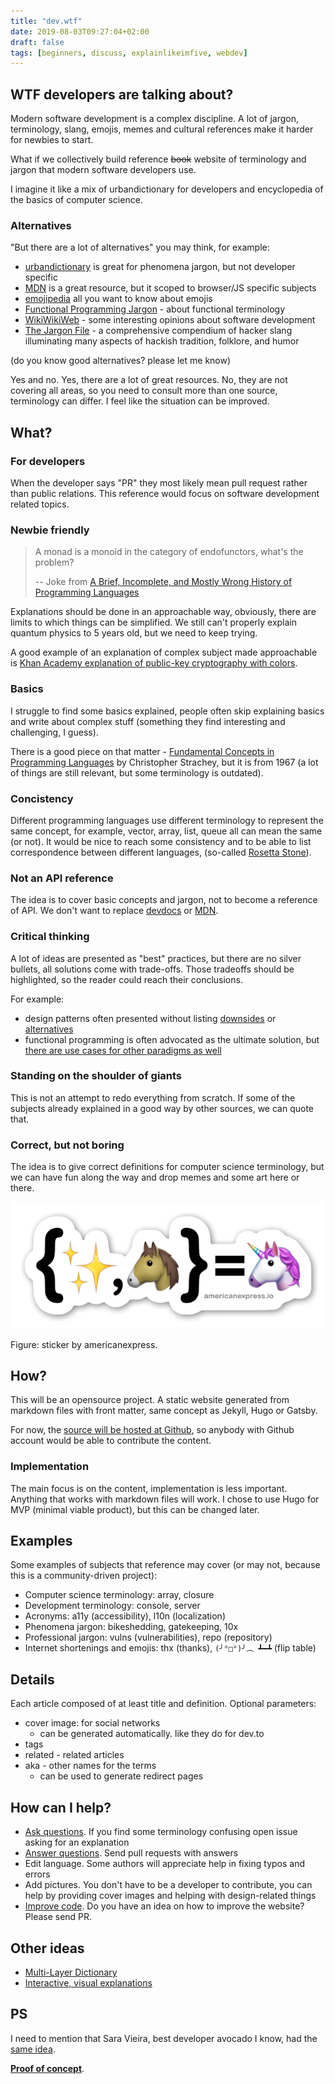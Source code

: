 ```yaml
---
title: "dev.wtf"
date: 2019-08-03T09:27:04+02:00
draft: false
tags: [beginners, discuss, explainlikeimfive, webdev]
---
```


## WTF developers are talking about?

Modern software development is a complex discipline. A lot of jargon, terminology, slang, emojis, memes and cultural references make it harder for newbies to start.

<!--more-->

What if we collectively build reference ~~book~~ website of terminology and jargon that modern software developers use.

I imagine it like a mix of urbandictionary for developers and encyclopedia of the basics of computer science.

### Alternatives

"But there are a lot of alternatives" you may think, for example:

- [urbandictionary](https://www.urbandictionary.com/) is great for phenomena jargon, but not developer specific
- [MDN](https://developer.mozilla.org) is a great resource, but it scoped to browser/JS specific subjects
- [emojipedia](https://emojipedia.org/) all you want to know about emojis
- [Functional Programming Jargon](https://github.com/hemanth/functional-programming-jargon) - about functional terminology
- [WikiWikiWeb](http://wiki.c2.com/) - some interesting opinions about software development
- [The Jargon File](http://www.catb.org/~esr/jargon/html/go01.html) - a comprehensive compendium of hacker slang illuminating many aspects of hackish tradition, folklore, and humor

(do you know good alternatives? please let me know)

Yes and no. Yes, there are a lot of great resources. No, they are not covering all areas, so you need to consult more than one source, terminology can differ. I feel like the situation can be improved.

## What?

### For developers

When the developer says "PR" they most likely mean pull request rather than public relations. This reference would focus on software development related topics.

### Newbie friendly

> A monad is a monoid in the category of endofunctors, what's the problem?
>
> -- Joke from [A Brief, Incomplete, and Mostly Wrong History of Programming Languages](http://james-iry.blogspot.com/2009/05/brief-incomplete-and-mostly-wrong.html)

Explanations should be done in an approachable way, obviously, there are limits to which things can be simplified. We still can't properly explain quantum physics to 5 years old, but we need to keep trying.

A good example of an explanation of complex subject made approachable is [Khan Academy explanation of public-key cryptography with colors](https://www.khanacademy.org/computing/computer-science/cryptography/modern-crypt/v/diffie-hellman-key-exchange-part-1).

### Basics

I struggle to find some basics explained, people often skip explaining basics and write about complex stuff (something they find interesting and challenging, I guess).

There is a good piece on that matter - [Fundamental Concepts in Programming Languages](http://citeseerx.ist.psu.edu/viewdoc/download?doi=10.1.1.332.3161&rep=rep1&type=pdf) by Christopher Strachey, but it is from 1967 (a lot of things are still relevant, but some terminology is outdated).

### Concistency

Different programming languages use different terminology to represent the same concept, for example, vector, array, list, queue all can mean the same (or not). It would be nice to reach some consistency and to be able to list correspondence between different languages, (so-called [Rosetta Stone](http://rosettacode.org/wiki/Rosetta_Code:About)).

### Not an API reference

The idea is to cover basic concepts and jargon, not to become a reference of API. We don't want to replace [devdocs](https://devdocs.io/) or [MDN](https://developer.mozilla.org).

### Critical thinking

A lot of ideas are presented as "best" practices, but there are no silver bullets, all solutions come with trade-offs. Those tradeoffs should be highlighted, so the reader could reach their conclusions.

For example:

- design patterns often presented without listing [downsides](https://www.deconstructconf.com/2017/brian-marick-patterns-failed-why-should-we-care) or [alternatives](https://github.com/thma/LtuPatternFactory)
- functional programming is often advocated as the ultimate solution, but [there are use cases for other paradigms as well](https://www.youtube.com/watch?v=449j7oKQVkc&t=1s)

### Standing on the shoulder of giants

This is not an attempt to redo everything from scratch. If some of the subjects already explained in a good way by other sources, we can quote that.

### Correct, but not boring

The idea is to give correct definitions for computer science terminology, but we can have fun along the way and drop memes and some art here or there.

![](template-sticker-600x600.png)

Figure: sticker by americanexpress.

## How?

This will be an opensource project. A static website generated from markdown files with front matter, same concept as Jekyll, Hugo or Gatsby.

For now, the [source will be hosted at Github](https://github.com/stereobooster/dev.wtf), so anybody with Github account would be able to contribute the content.

### Implementation

The main focus is on the content, implementation is less important. Anything that works with markdown files will work. I chose to use Hugo for MVP (minimal viable product), but this can be changed later.

## Examples

Some examples of subjects that reference may cover (or may not, because this is a community-driven project):

- Computer science terminology: array, closure
- Development terminology: console, server
- Acronyms: a11y (accessibility), l10n (localization)
- Phenomena jargon: bikeshedding, gatekeeping, 10x
- Professional jargon: vulns (vulnerabilities), repo (repository)
- Internet shortenings and emojis: thx (thanks), `(╯°□°)╯︵ ┻━┻` (flip table)

## Details

Each article composed of at least title and definition. Optional parameters:

- cover image: for social networks
  - can be generated automatically. like they do for dev.to
- tags
- related - related articles
- aka - other names for the terms
  - can be used to generate redirect pages

## How can I help?

- [Ask questions](https://github.com/stereobooster/dev.wtf/issues). If you find some terminology confusing open issue asking for an explanation
- [Answer questions](https://github.com/stereobooster/dev.wtf/new/master/content/posts). Send pull requests with answers
- Edit language. Some authors will appreciate help in fixing typos and errors
- Add pictures. You don't have to be a developer to contribute, you can help by providing cover images and helping with design-related things
- [Improve code](https://github.com/stereobooster/dev.wtf). Do you have an idea on how to improve the website? Please send PR.

## Other ideas

- [Multi-Layer Dictionary](http://learnthesewordsfirst.com/about/what-is-a-multi-layer-dictionary.html)
- [Interactive, visual explanations](https://www.cs.usfca.edu/~galles/visualization/Algorithms.html)

## PS

I need to mention that Sara Vieira, best developer avocado I know, had the [same idea](https://github.com/SaraVieira/webdev.wtf/issues/1).

**[Proof of concept](https://devwtf.netlify.com/)**.
